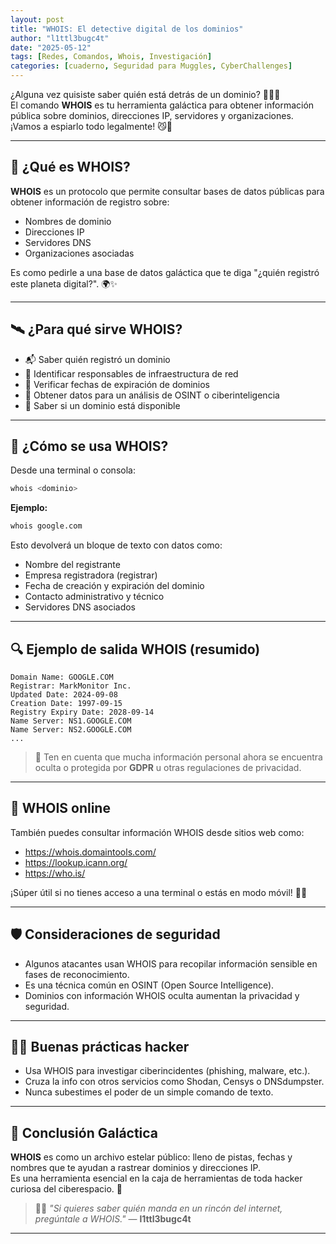 ```yaml
---
layout: post
title: "WHOIS: El detective digital de los dominios"
author: "l1ttl3bugc4t"
date: "2025-05-12"
tags: [Redes, Comandos, Whois, Investigación]
categories: [cuaderno, Seguridad para Muggles, CyberChallenges]
---
```


¿Alguna vez quisiste saber quién está detrás de un dominio? 🕵️‍♀️🌐  
El comando **WHOIS** es tu herramienta galáctica para obtener información pública sobre dominios, direcciones IP, servidores y organizaciones. ¡Vamos a espiarlo todo legalmente! 😼💜

---

## 🌠 ¿Qué es WHOIS?

**WHOIS** es un protocolo que permite consultar bases de datos públicas para obtener información de registro sobre:

- Nombres de dominio
- Direcciones IP
- Servidores DNS
- Organizaciones asociadas

Es como pedirle a una base de datos galáctica que te diga "¿quién registró este planeta digital?". 🌍✨

---

## 🛰️ ¿Para qué sirve WHOIS?

- 📬 Saber quién registró un dominio
- 🧠 Identificar responsables de infraestructura de red
- 🔐 Verificar fechas de expiración de dominios
- 🎯 Obtener datos para un análisis de OSINT o ciberinteligencia
- 👀 Saber si un dominio está disponible

---

## 🐾 ¿Cómo se usa WHOIS?

Desde una terminal o consola:

```bash
whois <dominio>
```

**Ejemplo:**

```bash
whois google.com
```

Esto devolverá un bloque de texto con datos como:

- Nombre del registrante
- Empresa registradora (registrar)
- Fecha de creación y expiración del dominio
- Contacto administrativo y técnico
- Servidores DNS asociados

---

## 🔍 Ejemplo de salida WHOIS (resumido)

```
Domain Name: GOOGLE.COM
Registrar: MarkMonitor Inc.
Updated Date: 2024-09-08
Creation Date: 1997-09-15
Registry Expiry Date: 2028-09-14
Name Server: NS1.GOOGLE.COM
Name Server: NS2.GOOGLE.COM
...
```

> 🧠 Ten en cuenta que mucha información personal ahora se encuentra oculta o protegida por **GDPR** u otras regulaciones de privacidad.

---

## 🔧 WHOIS online

También puedes consultar información WHOIS desde sitios web como:

- https://whois.domaintools.com/
- https://lookup.icann.org/
- https://who.is/

¡Súper útil si no tienes acceso a una terminal o estás en modo móvil! 📱✨

---

## 🛡️ Consideraciones de seguridad

- Algunos atacantes usan WHOIS para recopilar información sensible en fases de reconocimiento.
- Es una técnica común en OSINT (Open Source Intelligence).
- Dominios con información WHOIS oculta aumentan la privacidad y seguridad.

---

## 🐱‍💻 Buenas prácticas hacker

- Usa WHOIS para investigar ciberincidentes (phishing, malware, etc.).
- Cruza la info con otros servicios como Shodan, Censys o DNSdumpster.
- Nunca subestimes el poder de un simple comando de texto.

---

## 🚩 Conclusión Galáctica

**WHOIS** es como un archivo estelar público: lleno de pistas, fechas y nombres que te ayudan a rastrear dominios y direcciones IP.  
Es una herramienta esencial en la caja de herramientas de toda hacker curiosa del ciberespacio. 💫

> 🐾✨ _"Si quieres saber quién manda en un rincón del internet, pregúntale a WHOIS."_ — **l1ttl3bugc4t**

---
